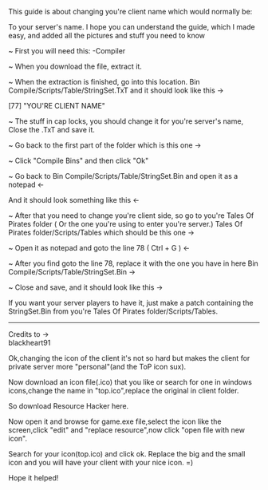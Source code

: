 This guide is about changing you're client name which would normally be: 
 

To your server's name. I hope you can understand the guide, which I made easy, and added all the pictures and stuff you need to know

~ First you will need this:
-Compiler

~ When you download the file, extract it.
 


~ When the extraction is finished, go into this location.
Bin Compile/Scripts/Table/StringSet.TxT and it should look like this -> 
 
[77]    "YOU'RE CLIENT NAME"

~ The stuff in cap locks, you should change it for you're server's name, Close the .TxT and save it.

~ Go back to the first part of the folder which is this one -> 
 


~ Click "Compile Bins" and then click "Ok"


~ Go back to Bin Compile/Scripts/Table/StringSet.Bin and open it as a notepad <- 
 

And it should look something like this <- 
 


~ After that you need to change you're client side, so go to you're Tales Of Pirates folder ( Or the one you're using to enter you're server.) Tales Of Pirates folder/Scripts/Tables which should be this one ->
 

~ Open it as notepad and goto the line 78 ( Ctrl + G ) <- 
 

~ After you find goto the line 78, replace it with the one you have in here Bin Compile/Scripts/Table/StringSet.Bin ->
 

~ Close and save, and it should look like this -> 
 


If you want your server players to have it, just make a patch containing the StringSet.Bin from you're Tales Of Pirates folder/Scripts/Tables.
________________________________________

Credits to ->  
blackheart91


Ok,changing the icon of the client it's not so hard but makes the client for private server more "personal"(and the ToP icon sux).

Now download an icon file(.ico) that you like or search for one in windows icons,change the name in "top.ico",replace the original in client folder.

So download Resource Hacker here.

Now open it and browse for game.exe file,select the icon like the screen,click "edit" and "replace resource",now click "open file with new icon".

Search for your icon(top.ico) and click ok. Replace the big and the small icon and you will have your client with your nice icon. =)

Hope it helped! 

